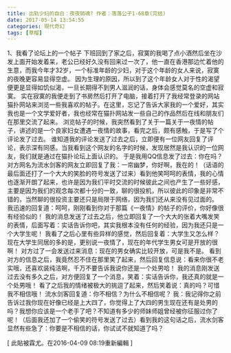 ```yaml
---
title: 出轨少妇的自白：夜夜销魂? 作者：落落公子1-68章(完结)
date: 2017-05-14 13:54:55
categories: 現代奇幻
tags: [草榴]
---
```

1、我看了论坛上的一个帖子
下班回到了家之后，寂寞的我喝了点小酒然后坐在沙发上面开始发着呆，老公已经好久没有回来过一次了，他一直在香港那边忙着他的生意，而我今年才32岁，一个标准年龄的少妇，对于这个年龄的女人来说，寂寞的夜晚更容易显得空虚。
因为生理的原因，所以到了这个年龄女人对于性的渴望便更是显得如饥似渴，一旦长期得不到男人滋润的话，身体会感觉莫名的空虚和寂寞。
实在寂寞的我便走到了书房然后打开了电脑，接着打开了我经常登录的网站猫扑网站来浏览一些我喜欢的帖子。在这里，忘记了告诉大家我的一个爱好，其实我也是一个文学爱好者，我也经常在猫扑网站发一些自己的作品然后在线和朋友们在那里交流了起来。
浏览帖子的时候，我突然看到了关于一篇关于一夜情的帖子，讲述的是一个良家妇女遭遇一夜情的故事，看完之后，颇有感触，于是写了个评论发了过去。
谁知道我的评论发送了过去之后，立即便有一位网友回复了评论，表示深有同感。当我看到这个网友的名字的时候，发现居然是我认识的一位网友，我们就是通过在猫扑论坛上面认识的。
于是我用QQ信息发了过去：你在吗？
对方网名为流水剑客的网友立即回复了我：一帘幽梦，你好啊，我在的！（话语的最后面还打了一个大大的笑脸的符号发送了过来）看到他笑呵呵的表情，我的心情也逐渐开朗了起来，也许是因为我们平时交流的时候彼此之间也产生了一些好感，主要是因为我们的观念每次都十分的一致，聊的很投机，所以彼此的印象是非常不错的，当然聊的很投资主要还只是局限于网络，因为我们还从来没有见过面的。
我迅速的回复道：呵呵，刚刚看到你对于那篇《一夜情》的帖子的评价，你好像很有经验似的！
我的消息发送了过去之后，他立即回复了一个大大的张着大嘴发笑的表情，后面写着：实话告诉你吧，其实我根本没有任何的经验，因为我还只是一个大学生呢！
我看了之后心里有些异样的感觉，然后回复着：大学生又怎么样？现在大学生同居的多的是，更别说一夜情了，现在的年代学生男女可是开放的很啊！
对方过了一会发送过来消息：现在的男女确实比较开放，可是我不是。
看到对方的信息之后，我竟然忍不住在那里笑了起来，然后回复信息说：看来你很不老实哦，还喜欢装纯洁啊，千万不要告诉我说你还是一个处男哈！
我的消息刚发送过去没有多久之后，对方便回复了一个消息，笑着：实话告诉你，我还真的就是一个处男哦！
看了之后我的情绪被极大的挑逗了起来，然后笑着说：真的吗？可惜我不相信哦！
流水剑客回复道：你不相信？为什么不相信呢？
我：我记得你之前告诉过我你现在好像已经是上大四了，你觉得上了大四的男生现在还有是处男的吗？我想你应该是一个老手了吧？不知道有多少的师妹师姐曾经被你征服过你了呢！（后面我还加了一个偷笑的符号发送了过去）看到我的这句话之后，流水剑客显然有些急了：你要是不相信的话，你试试不就知道了吗？


[ 此貼被霖尤。在2016-04-09 08:19重新編輯 ]